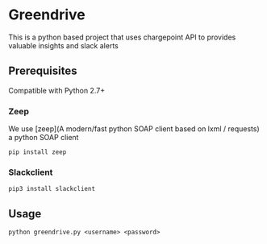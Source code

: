 # Greendrive
This is a python based project that uses chargepoint API to provides valuable insights and slack alerts

## Prerequisites
Compatible with Python 2.7+

### Zeep
We use [zeep](A modern/fast python SOAP client based on lxml / requests) a python SOAP client
```
pip install zeep
```

### Slackclient
```
pip3 install slackclient
```

## Usage
```python greendrive.py <username> <password>```
